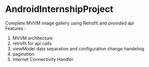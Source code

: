# AndroidInternshipProject
Complete MVVM image gallery using Retrofit and provided api  
Features :   
1. MVVM architecture
2. retrofit for api calls
3. viewModel data separation and configuration change handeling 
4. pagination
5. Internet Connectivity Handler
